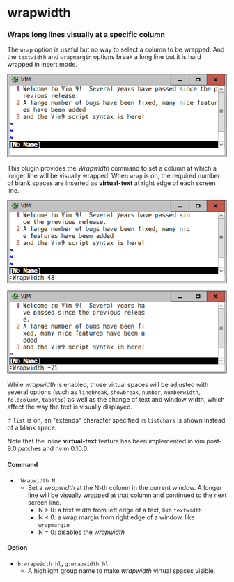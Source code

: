 # wrapwidth

### Wraps long lines visually at a specific column

The `wrap` option is useful but no way to select a column to be wrapped. And
the `textwidth` and `wrapmargin` options break a long line but it is hard
wrapped in insert mode.

![sample0](sample0.png)

This plugin provides the *Wrapwidth* command to set a column at which a longer
line will be visually wrapped. When `wrap` is on, the required number of blank
spaces are inserted as **virtual-text** at right edge of each screen line.

![sample1](sample1.png)

![sample2](sample2.png)

While *wrapwidth* is enabled, those virtual spaces will be adjusted with
several options (such as `linebreak`, `showbreak`, `number`, `numberwidth`,
`foldcolumn`, `tabstop`) as well as the change of text and window width, which
affect the way the text is visually displayed.

If `list` is on, an "extends" character specified in `listchars` is shown
instead of a blank space.

Note that the inline **virtual-text** feature has been implemented in vim
post-9.0 patches and nvim 0.10.0.

#### Command

* `:Wrapwidth N`
  * Set a *wrapwidth* at the N-th column in the current window. A longer line
    will be visually wrapped at that column and continued to the next screen
    line.
    - N > 0: a text width from left edge of a text, like `textwidth`
    - N < 0: a wrap margin from right edge of a window, like `wrapmargin`
    - N = 0: disables the *wrapwidth*

#### Option

* `b:wrapwidth_hl`, `g:wrapwidth_hl`
  * A highlight group name to make *wrapwidth* virtual spaces visible.
